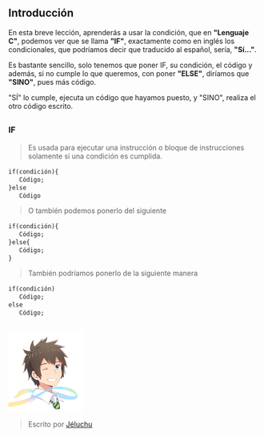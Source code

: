 ## Introducción
En esta breve lección, aprenderás a usar la condición, que en **"Lenguaje C"**, podemos ver que se llama **"IF"**, exactamente como en inglés los condicionales, que podríamos decir que traducido al español, sería, **"Sí..."**.

Es bastante sencillo, solo tenemos que poner IF, su condición, el código y además, si no cumple lo que queremos, con poner **"ELSE"**, diríamos que **"SINO"**, pues más código.

"SÍ" lo cumple, ejecuta un código que hayamos puesto, y "SINO", realiza el otro código escrito.
##
### IF
>Es usada para ejecutar una instrucción o bloque de instrucciones solamente si una condición es cumplida.

```
if(condición){
   Código;
}else
   Código
```
>O también podemos ponerlo del siguiente

```
if(condición){
   Código;
}else{
   Código;
}  
```
>También podríamos ponerlo de la siguiente manera
```
if(condición)
   Código;
else
   Código;
```

##

  ![Icono GDM](./fotos/foto.png)

> Escrito por [Jéluchu](https://http://jeluchu.github.io/)

